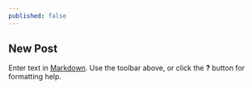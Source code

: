 ```yaml
---
published: false
---
```


## New Post

Enter text in [Markdown](http://daringfireball.net/projects/markdown/). Use the toolbar above, or click the **?** button for formatting help.

